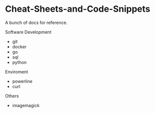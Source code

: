 # Cheat-Sheets-and-Code-Snippets
A bunch of docs for reference.

Software Development
- git
- docker
- go
- sql
- python

Enviroment
- powerline
- curl

Others
- imagemagick
